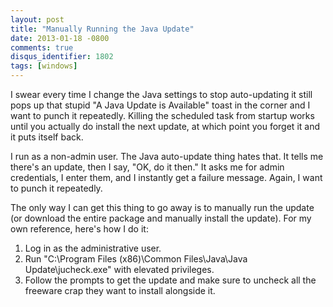 ```yaml
---
layout: post
title: "Manually Running the Java Update"
date: 2013-01-18 -0800
comments: true
disqus_identifier: 1802
tags: [windows]
---
```

I swear every time I change the Java settings to stop auto-updating it
still pops up that stupid "A Java Update is Available" toast in the
corner and I want to punch it repeatedly. Killing the scheduled task
from startup works until you actually do install the next update, at
which point you forget it and it puts itself back.

I run as a non-admin user. The Java auto-update thing hates that. It
tells me there's an update, then I say, "OK, do it then." It asks me for
admin credentials, I enter them, and I instantly get a failure message.
Again, I want to punch it repeatedly.

The only way I can get this thing to go away is to manually run the
update (or download the entire package and manually install the update).
For my own reference, here's how I do it:

1.  Log in as the administrative user.
2.  Run "C:\\Program Files (x86)\\Common Files\\Java\\Java
    Update\\jucheck.exe" with elevated privileges.
3.  Follow the prompts to get the update and make sure to uncheck all
    the freeware crap they want to install alongside it.


